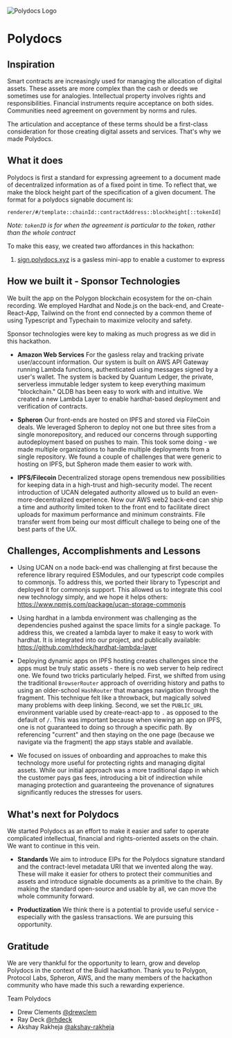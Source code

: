 ![Polydocs Logo](/assets/Polydocs+Devpost+Thumbnail.png)
# Polydocs
## Inspiration
Smart contracts are increasingly used for managing the allocation of digital assets. These assets are more complex than the cash or deeds we sometimes use for analogies. Intellectual property involves rights and responsibilities. Financial instruments require acceptance on both sides. Communities need agreement on government by norms and rules.

The articulation and acceptance of these terms should be a first-class consideration for those creating digital assets and services. That's why we made Polydocs. 
## What it does
Polydocs is first a standard for expressing agreement to a document made of decentralized information as of a fixed point in time. To reflect that, we make the block height part of the specification of a given document. The format for a polydocs signable document is:

    renderer/#/template::chainId::contractAddress::blockheight[::tokenId]
*Note: `tokenID` is for when the agreement is particular to the token, rather than the whole contract*

To make this easy, we created two affordances in this hackathon:

1) [sign.polydocs.xyz](https://sign.polydocs.xyz) is a gasless mini-app to enable a customer to express 


## How we built it - Sponsor Technologies

We built the app on the Polygon blockchain ecosystem for the on-chain recording. We employed Hardhat and Node.js on the back-end, and Create-React-App, Tailwind on the front end connected by a common theme of using Typescript and Typechain to maximize velocity and safety. 

Sponsor technologies were key to making as much progress as we did in this hackathon.

* **Amazon Web Services** For the gasless relay and tracking private user/account information. Our system is built on AWS API Gateway running Lambda functions, authenticated using messages signed by a user's wallet. The system is backed by Quantum Ledger, the private, serverless immutable ledger system to keep everything maximum "blockchain." QLDB has been easy to work with and intuitive. We created a new Lambda Layer to enable hardhat-based deployment and verification of contracts. 

* **Spheron** Our front-ends are hosted on IPFS and stored via FileCoin deals. We leveraged Spheron to deploy not one but three sites from a single monorepository, and reduced our concerns through supporting autodeployment based on pushes to main. This took some doing - we made multiple organizations to handle multiple deployments from a single repository. We found a couple of challenges that were generic to hosting on IPFS, but Spheron made them easier to work with. 

* **IPFS/Filecoin** Decentralized storage opens tremendous new possibilities for keeping data in a high-trust and high-security model. The recent introduction of UCAN delegated authority allowed us to build an even-more-decentralized experience. Now our AWS web2 back-end can ship a time and authority limited token to the front end to facilitate direct uploads for maximum performance and minimum constraints. File transfer went from being our most difficult challege to being one of the best parts of the UX. 

## Challenges, Accomplishments and Lessons

* Using UCAN on a node back-end was challenging at first because the reference library required ESModules, and our typescript code compiles to commonjs. To address this, we ported their library to Typescript and deployed it for commonjs support. This allowed us to integrate this cool new technology simply, and we hope it helps others: https://www.npmjs.com/package/ucan-storage-commonjs

* Using hardhat in a lambda environment was challenging as the dependencies pushed against the space limits for a single package. To address this, we created a lambda layer to make it easy to work with hardhat. It is integrated into our project, and publically available: https://github.com/rhdeck/hardhat-lambda-layer 

* Deploying dynamic apps on IPFS hosting creates challenges since the apps must be truly static assets - there is no web server to help redirect one. We found two tricks particularly helped. First, we shifted from using the traditional `BrowserRouter` approach of overriding history and paths to using an older-school `HashRouter` that manages navigation through the fragment. This technique felt like a throwback, but magically solved many problems with deep linking. Second, we set the `PUBLIC_URL` environment variable used by create-react-app to `.` as opposed to the default of `/`. This was important because when viewing an app on IPFS, one is not guaranteed to doing so through a specific path. By referencing "current" and then staying on the one page (because we navigate via the fragment) the app stays stable and available. 

* We focused on issues of onboarding and approaches to make this technology more useful for protecting rights and managing digital assets. While our initial approach was a more traditional dapp in which the customer pays gas fees, introducing a bit of indirection while managing protection and guaranteeing the provenance of signatures significantly reduces the stresses for users. 

## What's next for Polydocs

We started Polydocs as an effort to make it easier and safer to operate complicated intellectual, financial and rights-oriented assets on the chain. We want to continue in this vein.

* **Standards** We aim to introduce EIPs for the Polydocs signature standard and the contract-level metadata URI that we invented along the way. These will make it easier for others to protect their communities and assets and introduce signable documents as a primitive to the chain. By making the standard open-source and usable by all, we can move the whole community forward. 

* **Productization** We think there is a potential to provide useful service - especially with the gasless transactions. We are pursuing this opportunity. 

## Gratitude

We are very thankful for the opportunity to learn, grow and develop Polydocs in the context of the Buidl hackathon. Thank you to Polygon, Protocol Labs, Spheron, AWS, and the many members of the hackathon community who have made this such a rewarding experience. 

Team Polydocs

* Drew Clements [@drewclem](https://github.com/drewclem)
* Ray Deck [@rhdeck](https://github.com/rhdeck)
* Akshay Rakheja [@akshay-rakheja](https://github.com/akshay-rakheja)

